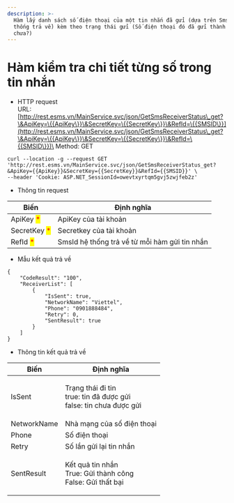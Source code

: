 ```yaml
---
description: >-
  Hàm lấy danh sách số điện thoại của một tin nhắn đã gửi (dựa trên SmsID hệ
  thống trả về) kèm theo trạng thái gửi (Số điện thoại đó đã gửi thành công
  chưa?)
---
```


# Hàm kiểm tra chi tiết từng số trong tin nhắn

* HTTP request\
  URL: [http://rest.esms.vn/MainService.svc/json/GetSmsReceiverStatus\_get?\&ApiKey=\{{ApiKey\}}\&SecretKey=\{{SecretKey\}}\&RefId=\{{SMSID\}}](http://rest.esms.vn/MainService.svc/json/GetSmsReceiverStatus\_get?\&ApiKey=\{{ApiKey\}}\&SecretKey=\{{SecretKey\}}\&RefId=\{{SMSID\}})\
  Method: GET

```
curl --location -g --request GET 'http://rest.esms.vn/MainService.svc/json/GetSmsReceiverStatus_get?&ApiKey={{ApiKey}}&SecretKey={{SecretKey}}&RefId={{SMSID}}' \
--header 'Cookie: ASP.NET_SessionId=owevtxyrtqm5gvj5zwjfeb2z'
```

* Thông tin request

| Biến                                          | Định nghĩa                                    |
| --------------------------------------------- | --------------------------------------------- |
| ApiKey <mark style="color:red;">\*</mark>     | ApiKey của tài khoản                          |
| SecretKey <mark style="color:red;">\*</mark>  | Secretkey của tài khoản                       |
| RefId <mark style="color:red;">\*</mark>      | SmsId hệ thống trả về từ mỗi hàm gửi tin nhắn |

* Mẫu kết quả trả về

```
{
    "CodeResult": "100",
    "ReceiverList": [
        {
            "IsSent": true,
            "NetworkName": "Viettel",
            "Phone": "0901888484",
            "Retry": 0,
            "SentResult": true
        }
    ]
}
```

* Thông tin kết quả trả về

| Biến        | Định nghĩa                                                                    |
| ----------- | ----------------------------------------------------------------------------- |
| IsSent      | <p>Trạng thái đi tin<br>true: tin đã được gửi<br>false: tin chưa được gửi</p> |
| NetworkName | Nhà mạng của số điện thoại                                                    |
| Phone       | Số điện thoại                                                                 |
| Retry       | Số lần gửi lại tin nhắn                                                       |
| SentResult  | <p>Kết quả tin nhắn<br>True: Gửi thành công<br>False: Gửi thất bại</p>        |
